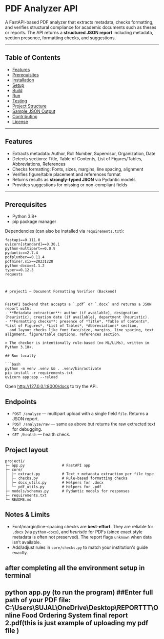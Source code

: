 # PDF Analyzer API

A FastAPI-based PDF analyzer that extracts metadata, checks formatting, and verifies structural compliance for academic documents such as theses or reports. The API returns a **structured JSON report** including metadata, section presence, formatting checks, and suggestions.

---

## Table of Contents

- [Features](#features)  
- [Prerequisites](#prerequisites)  
- [Installation](#installation)  
- [Setup](#setup)  
- [Build](#build)  
- [Run](#run)  
- [Testing](#testing)  
- [Project Structure](#project-structure)  
- [Sample JSON Output](#sample-json-output)  
- [Contributing](#contributing)  
- [License](#license)  

---

## Features

- Extracts metadata: Author, Roll Number, Supervisor, Organization, Date  
- Detects sections: Title, Table of Contents, List of Figures/Tables, Abbreviations, References  
- Checks formatting: Fonts, sizes, margins, line spacing, alignment  
- Verifies figure/table placement and references format  
- Returns results as **strongly-typed JSON** via Pydantic models  
- Provides suggestions for missing or non-compliant fields  

---

## Prerequisites

- Python 3.8+  
- pip package manager  

Dependencies (can also be installed via `requirements.txt`):

```text
fastapi==0.111.0
uvicorn[standard]==0.30.1
python-multipart==0.0.9
pydantic==2.7.4
pdfplumber==0.11.4
pdfminer.six==20231228
python-docx==1.1.2
typer==0.12.3
requests



# project1 — Document Formatting Verifier (Backend)


FastAPI backend that accepts a `.pdf` or `.docx` and returns a JSON report with:
- **Metadata extraction**: author (if available), designation (heuristic), creation date (if available), department (heuristic).
- **Formatting checks**: presence of *Title*, *Table of Contents*, *List of Figures*, *List of Tables*, *Abbreviations* section,
  and layout checks like font face/size, margins, line spacing, text alignment, figure/table captions, references section.

> The checker is intentionally rule‑based (no ML/LLMs), written in Python 3.10+.

## Run locally

```bash
python -m venv .venv && . .venv/bin/activate
pip install -r requirements.txt
uvicorn app:app --reload
```

Open http://127.0.0.1:8000/docs to try the API.

## Endpoints

- `POST /analyze` — multipart upload with a single field `file`. Returns a JSON report.
- `POST /analyze/raw` — same as above but returns the raw extracted text for debugging.
- `GET /health` — health check.

## Project layout

```text
project1/
├─ app.py                 # FastAPI app
├─ core/
│  ├─ extract.py          # Text + metadata extraction per file type
│  ├─ checks.py           # Rule-based formatting checks
│  ├─ docx_utils.py       # Helpers for .docx
│  └─ pdf_utils.py        # Helpers for .pdf
├─ models/schemas.py      # Pydantic models for responses
├─ requirements.txt
└─ README.md
```

## Notes & Limits

- Font/margin/line-spacing checks are **best-effort**. They are reliable for `.docx` (via `python-docx`),
  and *heuristic* for PDFs (since exact style metadata is often not preserved). The report flags `unknown`
  when data isn’t available.
- Add/adjust rules in `core/checks.py` to match your institution's guide exactly.



## after completing all the environment setup in terminal  
## python app.py (to run the program)  ##Enter full path of your PDF file: C:\Users\SUJAL\OneDrive\Desktop\REPORTTT\Online Food Ordering System final report 2.pdf(this is just example of uploading my pdf file )

